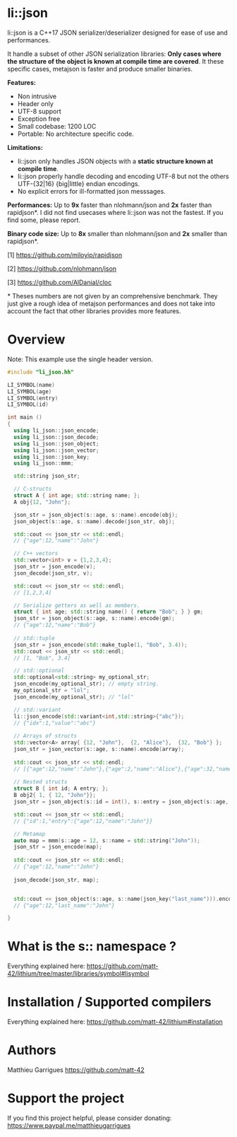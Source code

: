 li::json
============================

li::json is a C++17 JSON serializer/deserializer designed for
ease of use and performances.

It handle a subset of other JSON serialization libraries: **Only cases
where the structure of the object is known at compile time are covered**.
It these specific cases, metajson is faster and produce smaller binaries.

**Features:**
  - Non intrusive
  - Header only
  - UTF-8 support
  - Exception free
  - Small codebase: 1200 LOC
  - Portable: No architecture specific code.

**Limitations:**
  - li::json only handles JSON objects with a **static structure known at compile time**.
  - li::json properly handle decoding and encoding UTF-8 but not the others UTF-{32|16} {big|little} endian encodings.
  - No explicit errors for ill-formatted json messsages.

**Performances:** Up to **9x** faster than nlohmann/json and **2x**
  faster than rapidjson*. I did not find usecases where li::json was
  not the fastest. If you find some, please report.

**Binary code size:** Up to **8x** smaller than nlohmann/json and **2x** smaller than rapidjson*.

[1] https://github.com/miloyip/rapidjson

[2] https://github.com/nlohmann/json

[3] https://github.com/AlDanial/cloc

\* Theses numbers are not given by an comprehensive benchmark. They just give a rough idea
of metajson performances and does not take into account the fact that other libraries provides
more features.

# Overview

Note: This example use the single header version.

```c++
#include "li_json.hh"

LI_SYMBOL(name)
LI_SYMBOL(age)
LI_SYMBOL(entry)
LI_SYMBOL(id)

int main ()
{
  using li_json::json_encode;
  using li_json::json_decode;
  using li_json::json_object;
  using li_json::json_vector;
  using li_json::json_key;
  using li_json::mmm;

  std::string json_str;

  // C-structs
  struct A { int age; std::string name; };
  A obj{12, "John"};

  json_str = json_object(s::age, s::name).encode(obj);
  json_object(s::age, s::name).decode(json_str, obj);

  std::cout << json_str << std::endl;
  // {"age":12,"name":"John"}

  // C++ vectors
  std::vector<int> v = {1,2,3,4};
  json_str = json_encode(v);
  json_decode(json_str, v);

  std::cout << json_str << std::endl;
  // [1,2,3,4]

  // Serialize getters as well as members.
  struct { int age; std::string name() { return "Bob"; } } gm;
  json_str = json_object(s::age, s::name).encode(gm);
  // {"age":12,"name":"Bob"}
  
  // std::tuple
  json_str = json_encode(std::make_tuple(1, "Bob", 3.4));
  std::cout << json_str << std::endl;
  // [1, "Bob", 3.4]

  // std::optional
  std::optional<std::string> my_optional_str;
  json_encode(my_optional_str); // empty string.
  my_optional_str = "lol";
  json_encode(my_optional_str); // "lol"

  // std::variant
  li::json_encode(std::variant<int,std::string>{"abc"});
  // {"idx":1,"value":"abc"}
  
  // Arrays of structs
  std::vector<A> array{ {12, "John"},  {2, "Alice"},  {32, "Bob"} };
  json_str = json_vector(s::age, s::name).encode(array);
  
  std::cout << json_str << std::endl;
  // [{"age":12,"name":"John"},{"age":2,"name":"Alice"},{"age":32,"name":"Bob"}]
 
  // Nested structs
  struct B { int id; A entry; };
  B obj2{ 1, { 12, "John"}};
  json_str = json_object(s::id = int(), s::entry = json_object(s::age, s::name)).encode(obj2);

  std::cout << json_str << std::endl;
  // {"id":1,"entry":{"age":12,"name":"John"}}

  // Metamap
  auto map = mmm(s::age = 12, s::name = std::string("John"));
  json_str = json_encode(map);
  
  std::cout << json_str << std::endl;
  // {"age":12,"name":"John"}
  
  json_decode(json_str, map);


  std::cout << json_object(s::age, s::name(json_key("last_name"))).encode(obj) << std::endl;
  // {"age":12,"last_name":"John"}

}

```

# What is the s:: namespace ?

Everything explained here: https://github.com/matt-42/lithium/tree/master/libraries/symbol#lisymbol

# Installation / Supported compilers

Everything explained here: https://github.com/matt-42/lithium#installation

# Authors

Matthieu Garrigues https://github.com/matt-42

# Support the project

If you find this project helpful, please consider donating:
https://www.paypal.me/matthieugarrigues

